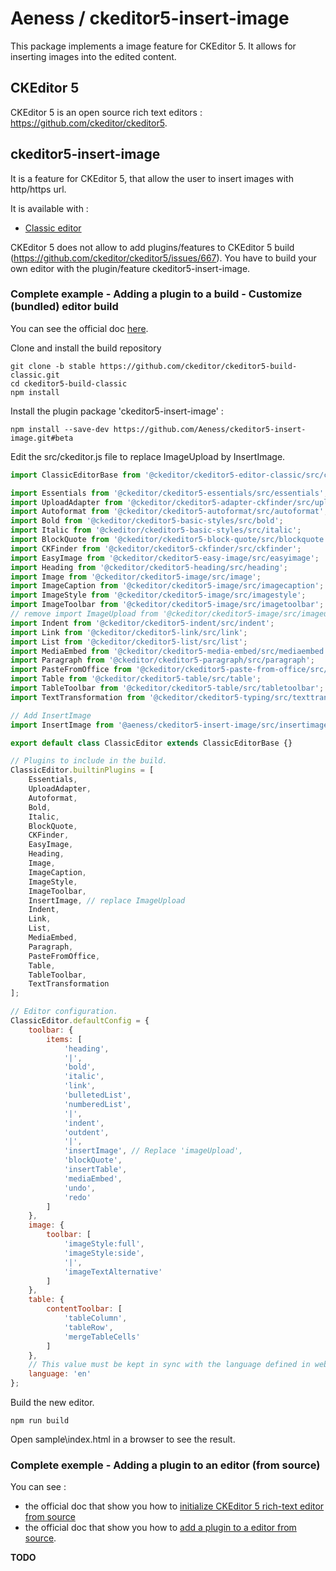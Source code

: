 # Aeness / ckeditor5-insert-image
This package implements a image feature for CKEditor 5. It allows for inserting images into the edited content.

##  CKEditor 5

CKEditor 5 is an open source rich text editors : https://github.com/ckeditor/ckeditor5.

##  ckeditor5-insert-image

It is a feature for CKEditor 5, that allow the user to insert images with http/https url.

It is available with :
- [Classic editor](https://ckeditor.com/docs/ckeditor5/latest/builds/guides/overview.html#classic-editor)

CKEditor 5 does not allow to add plugins/features to CKEditor 5 build (https://github.com/ckeditor/ckeditor5/issues/667).
You have to build your own editor with the plugin/feature ckeditor5-insert-image. 

### Complete example - Adding a plugin to a build - Customize (bundled) editor build

You can see the official doc [here](https://ckeditor.com/docs/ckeditor5/latest/builds/guides/integration/installing-plugins.html#adding-a-plugin-to-a-build).

Clone and install the build repository
```
git clone -b stable https://github.com/ckeditor/ckeditor5-build-classic.git
cd ckeditor5-build-classic
npm install
```

Install the plugin package 'ckeditor5-insert-image' :
```
npm install --save-dev https://github.com/Aeness/ckeditor5-insert-image.git#beta
```

Edit the src/ckeditor.js file to replace ImageUpload by InsertImage.

```JavaScript
import ClassicEditorBase from '@ckeditor/ckeditor5-editor-classic/src/classiceditor';

import Essentials from '@ckeditor/ckeditor5-essentials/src/essentials';
import UploadAdapter from '@ckeditor/ckeditor5-adapter-ckfinder/src/uploadadapter';
import Autoformat from '@ckeditor/ckeditor5-autoformat/src/autoformat';
import Bold from '@ckeditor/ckeditor5-basic-styles/src/bold';
import Italic from '@ckeditor/ckeditor5-basic-styles/src/italic';
import BlockQuote from '@ckeditor/ckeditor5-block-quote/src/blockquote';
import CKFinder from '@ckeditor/ckeditor5-ckfinder/src/ckfinder';
import EasyImage from '@ckeditor/ckeditor5-easy-image/src/easyimage';
import Heading from '@ckeditor/ckeditor5-heading/src/heading';
import Image from '@ckeditor/ckeditor5-image/src/image';
import ImageCaption from '@ckeditor/ckeditor5-image/src/imagecaption';
import ImageStyle from '@ckeditor/ckeditor5-image/src/imagestyle';
import ImageToolbar from '@ckeditor/ckeditor5-image/src/imagetoolbar';
// remove import ImageUpload from '@ckeditor/ckeditor5-image/src/imageupload';
import Indent from '@ckeditor/ckeditor5-indent/src/indent';
import Link from '@ckeditor/ckeditor5-link/src/link';
import List from '@ckeditor/ckeditor5-list/src/list';
import MediaEmbed from '@ckeditor/ckeditor5-media-embed/src/mediaembed';
import Paragraph from '@ckeditor/ckeditor5-paragraph/src/paragraph';
import PasteFromOffice from '@ckeditor/ckeditor5-paste-from-office/src/pastefromoffice';
import Table from '@ckeditor/ckeditor5-table/src/table';
import TableToolbar from '@ckeditor/ckeditor5-table/src/tabletoolbar';
import TextTransformation from '@ckeditor/ckeditor5-typing/src/texttransformation';

// Add InsertImage
import InsertImage from '@aeness/ckeditor5-insert-image/src/insertimage';

export default class ClassicEditor extends ClassicEditorBase {}

// Plugins to include in the build.
ClassicEditor.builtinPlugins = [
	Essentials,
	UploadAdapter,
	Autoformat,
	Bold,
	Italic,
	BlockQuote,
	CKFinder,
	EasyImage,
	Heading,
	Image,
	ImageCaption,
	ImageStyle,
	ImageToolbar,
	InsertImage, // replace ImageUpload
	Indent,
	Link,
	List,
	MediaEmbed,
	Paragraph,
	PasteFromOffice,
	Table,
	TableToolbar,
	TextTransformation
];

// Editor configuration.
ClassicEditor.defaultConfig = {
	toolbar: {
		items: [
			'heading',
			'|',
			'bold',
			'italic',
			'link',
			'bulletedList',
			'numberedList',
			'|',
			'indent',
			'outdent',
			'|',
			'insertImage', // Replace 'imageUpload',
			'blockQuote',
			'insertTable',
			'mediaEmbed',
			'undo',
			'redo'
		]
	},
	image: {
		toolbar: [
			'imageStyle:full',
			'imageStyle:side',
			'|',
			'imageTextAlternative'
		]
	},
	table: {
		contentToolbar: [
			'tableColumn',
			'tableRow',
			'mergeTableCells'
		]
	},
	// This value must be kept in sync with the language defined in webpack.config.js.
	language: 'en'
};
```

Build the new editor. 
```
npm run build
```

Open sample\index.html in a browser to see the result.

### Complete exemple - Adding a plugin to an editor (from source)

You can see :
- the official doc that show you how to [initialize CKEditor 5 rich-text editor from source](https://ckeditor.com/docs/ckeditor5/latest/framework/guides/quick-start.html)
- the official doc that show you how to [add a plugin to a editor from source](https://ckeditor.com/docs/ckeditor5/latest/builds/guides/integration/installing-plugins.html#adding-a-plugin-to-an-editor).

**TODO**
